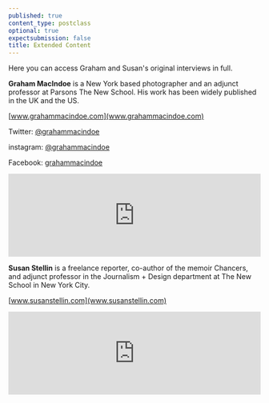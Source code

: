 ```yaml
---
published: true
content_type: postclass
optional: true
expectsubmission: false
title: Extended Content
---
```

Here you can access Graham and Susan's original interviews in full.

**Graham MacIndoe** is a New York based photographer and an adjunct professor at Parsons The New School. His work has been widely published in the UK and the US.

[www.grahammacindoe.com](www.grahammacindoe.com)

Twitter: [@grahammacindoe](https://twitter.com/grahammacindoe)

instagram: [@grahammacindoe](https://www.instagram.com/grahammacindoe/)

Facebook: [grahammacindoe](https://www.facebook.com/grahammacindoe)

<iframe width="100%" height="166" scrolling="no" frameborder="no" src="https://w.soundcloud.com/player/?url=https%3A//api.soundcloud.com/tracks/342491632%3Fsecret_token%3Ds-lhP61&amp;color=%23ff5500&amp;auto_play=false&amp;hide_related=false&amp;show_comments=true&amp;show_user=true&amp;show_reposts=false"></iframe>

**Susan Stellin** is a freelance reporter, co-author of the memoir Chancers, and adjunct professor in the Journalism + Design department at The New School in New York City.

[www.susanstellin.com](www.susanstellin.com)

<iframe width="100%" height="166" scrolling="no" frameborder="no" src="https://w.soundcloud.com/player/?url=https%3A//api.soundcloud.com/tracks/342495331%3Fsecret_token%3Ds-ZzoJd&amp;color=%23ff5500&amp;auto_play=false&amp;hide_related=false&amp;show_comments=true&amp;show_user=true&amp;show_reposts=false"></iframe>
